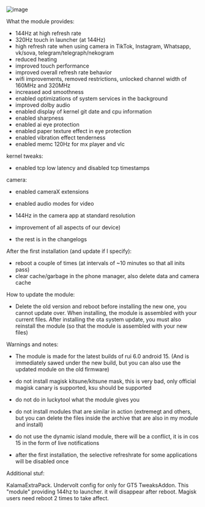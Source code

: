 ![image](https://github.com/user-attachments/assets/a2dff4da-02db-44a1-9c34-e4585ac3e527)

What the module provides:

- 144Hz at high refresh rate
- 320Hz touch in launcher (at 144Hz)
- high refresh rate when using camera in TikTok, Instagram, Whatsapp, vk/sova, telegram/telegraph/nekogram
- reduced heating
- improved touch performance
- improved overall refresh rate behavior
- wifi improvements, removed restrictions, unlocked channel width of 160MHz and 320MHz
- increased aod smoothness
- enabled optimizations of system services in the background
- improved dolby audio
- enabled display of kernel git date and cpu information
- enabled sharpness
- enabled ai eye protection
- enabled paper texture effect in eye protection
- enabled vibration effect tenderness
- enabled memc 120Hz for mx player and vlc

kernel tweaks:
- enabled tcp low latency and disabled tcp timestamps

camera:
- enabled cameraX extensions
- enabled audio modes for video
- 144Hz in the camera app at standard resolution

- improvement of all aspects of our device)
- the rest is in the changelogs

After the first installation (and update if I specify):

- reboot a couple of times (at intervals of ~10 minutes so that all inits pass)
- clear cache/garbage in the phone manager, also delete data and camera cache

How to update the module:

- Delete the old version and reboot before installing the new one, you cannot update over. When installing, the module is assembled with your current files. After installing the ota system update, you must also reinstall the module (so that the module is assembled with your new files)

Warnings and notes:

- The module is made for the latest builds of rui 6.0 android 15. (And is immediately sawed under the new build, but you can also use the updated module on the old firmware)

- do not install magisk kitsune/kitsune mask, this is very bad, only official magisk canary is supported, ksu should be supported

- do not do in luckytool what the module gives you

- do not install modules that are similar in action (extremegt and others, but you can delete the files inside the archive that are also in my module and install)

- do not use the dynamic island module, there will be a conflict, it is in cos 15 in the form of live notifications

- after the first installation, the selective refreshrate for some applications will be disabled once

Additional stuf:

KalamaExtraPack. Undervolt config for only for GT5
TweaksAddon. This "module" providing 144hz to launcher. it will disappear after reboot. Magisk users need reboot 2 times to take affect.
 
